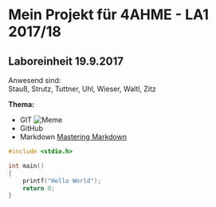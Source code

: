 # Mein Projekt für 4AHME - LA1 2017/18

## Laboreinheit 19.9.2017

Anwesend sind:  
Stauß, Strutz, Tuttner, Uhl, Wieser, Waltl, Zitz  

**Thema:**
* GIT ![Meme](https://img-9gag-fun.9cache.com/photo/aZg8m73_700b.jpg)
* GitHub
* Markdown
[Mastering Markdown](https://guides.github.com/features/mastering-markdown/)

~~~C
#include <stdio.h>

int main()
{
    printf("Hello World");
    return 0;
}
~~~
